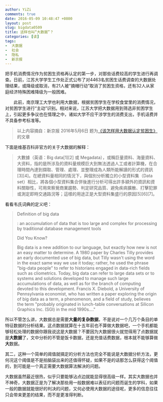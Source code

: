 ```yaml
---
author: YiZi
comments: true
date: 2016-05-09 10:48:47 +0800
layout: post
slug: bigdata0509
title: 这样也叫“大数据”？
categories: [读]
tags:
-  大数据
-  社会
-  隐私
-  新京报
---
```

把手机消费情况作为贫困生资格再认定的第一步，对那些话费较高的学生进行再调查。日前，江苏大学学生工作处正式公布了对4463名贫困生话费调查的大数据处理结果，或降级或取消，有21人被“摘帽行动”取消了贫困生资格，还有32人从家庭经济特殊困难降级为一般困难。

　　此前，南京理工大学也利用大数据，根据贫困学生在学校食堂里的消费情况，对贫困学生进行“主动”识别。相对来说，江苏大学把大数据用到筛选非贫困学生上，引起更多争议也在情理之中，诸如大学不应干涉学生的消费支出，手机话费并不具备参考标准等。
<div class="quote"> <blockquote>
        以上内容摘自：新京报 2016年5月6日 题为<a href="http://bjnews.com.cn/opinion/2016/05/09/402633.html">《该怎样用大数据认定贫困生》</a>的文章
    </blockquote>
</div>
<div class="readreview">
下面是维基百科非官方的关于大数据的解释：
<blockquote>
    大數據（英语：Big data[1][2] 或 Megadata），或稱巨量資料、海量資料、大资料，指的是所涉及的資料量規模巨大到無法透過人工或者計算機，在合理時間內達到擷取、管理、處理、並整理成為人類所能解讀的形式的資訊[3][4]。在總資料量相同的情況下，與個別分析獨立的小型資料集（Data set）相比，將各個小型資料集合併後進行分析可得出許多額外的資訊和資料關聯性，可用來察覺商業趨勢、判定研究品質、避免疾病擴散、打擊犯罪或測定即時交通路況等；這樣的用途正是大型資料集盛行的原因[5][6][7]。
</blockquote>

看看韦氏词典的定义吧：
<blockquote><p>
Definition of big data</p><p>
:  an accumulation of data that is too large and complex for processing by traditional database management tools
</p><p>
Did You Know?</p><p>
Big data is a new addition to our language, but exactly how new is not an easy matter to determine. A 1980 paper by Charles Tilly provides an early documented use of big data, but Tilly wasn't using the word in the exact same way we use it today; rather, he used the phrase "big-data people" to refer to historians engaged in data-rich fields such as cliometrics. Today, big data can refer to large data sets or to systems and solutions developed to manage such large accumulations of data, as well as for the branch of computing devoted to this development. Francis X. Diebold, a University of Pennsylvania economist, who has written a paper exploring the origin of big data as a term, a phenomenon, and a field of study, believes the term "probably originated in lunch-table conversations at Silicon Graphics Inc. (SGI) in the mid 1990s…."</p>
</blockquote>

<p>所以不管怎么讲，大数据总是需要<strong>大量的复杂数据</strong>，不是说对一个几万个条目的单特征数据的分析结果。这点数据就算在十五年前也不算做大数据吧，一个手机都能够轻松处理的数据你跟我说这是大数据？不要因为大数据很火就觉得用了点数据就是<strong>大数据</strong>了，文中分析的不管是饭卡数据，还是充值话费数据，根本就不能够算做<strong>大</strong>数据。</p><p>
其二，这种一个简单的阈值就搞定的分析方法也完全不能说是大数据分析方法，更何况这个阈值是不是拍脑袋出来的还值得怀疑，如果不是的话那怎么获得这个阈值的，到可能是一个真正需要大数据算法解决的问题。</p><p>
大数据虽然最近很热，似乎只要能够沾点边就能显得很高级一样。其实大数据也并不神奇，大数据正是为了解决那些用一般数据难以表征的问题而诞生的学科，如果一般的数据就能很好的判决的问题，又何必使用大数据的途径呢，更多的信息往往只会带来更差的结果，而不是更准得判断。
</div>